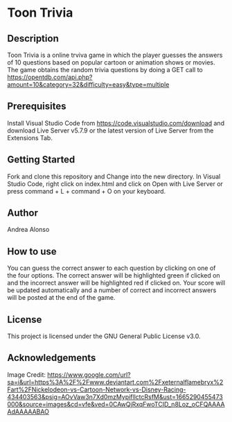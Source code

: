 # Toon Trivia 

## Description

Toon Trivia is a online trviva game in which the player guesses the answers of 10 questions based on popular cartoon or animation shows or movies. The game obtains the random trivia questions by doing a GET call to https://opentdb.com/api.php?amount=10&category=32&difficulty=easy&type=multiple


## Prerequisites 
Install Visual Studio Code from https://code.visualstudio.com/download and download Live Server v5.7.9 or the latest version of Live Server from the Extensions Tab.

## Getting Started
Fork and clone this repository and Change into the new directory. In Visual Studio Code, right click on index.html and click on Open with Live Server or press command + L + command + O on your keyboard. 


## Author
Andrea Alonso


## How to use
You can guess the correct answer to each question by clicking on one of the four options. The correct answer will be highlighted green if clicked on and the incorrect answer will be highlighted red if clicked on. Your score will be updated automatically and a number of correct and incorrect answers will be posted at the end of the game. 

## License
This project is licensed under the GNU General Public License v3.0. 


## Acknowledgements 
Image Credit: https://www.google.com/url?sa=i&url=https%3A%2F%2Fwww.deviantart.com%2Fxeternalflamebryx%2Fart%2FNickelodeon-vs-Cartoon-Network-vs-Disney-Racing-434403563&psig=AOvVaw3n7Xd0mzMypifllctcRsfM&ust=1665290455473000&source=images&cd=vfe&ved=0CAwQjRxqFwoTCID_n8Loz_oCFQAAAAAdAAAAABAO
